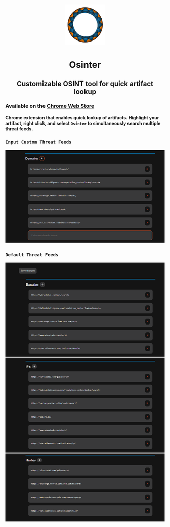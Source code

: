 # <div align="center">![logo](images/128x128.png)</div>
#  <div align="center">**Osinter**</div>
## <div align="center">Customizable OSINT tool for quick artifact lookup</div>
### Available on the [Chrome Web Store](https://chrome.google.com/webstore/detail/osinter/lcpljhidkkhfgkacdnolplaembfpaopk)

#### Chrome extension that enables quick lookup of artifacts. Highlight your artifact, right click, and select `Osinter` to simultaneously search multiple threat feeds. 

### `Input Custom Threat Feeds`
![customize](images/customize.png)

### `Default Threat Feeds`
![domains](images/domains.png)
![ips](images/ips.png)
![hashes](images/hashes.png)